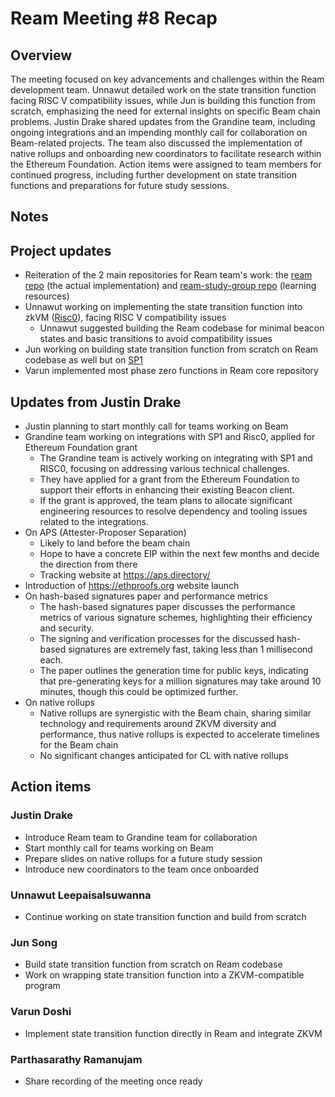 # Ream Meeting #8 Recap

## Overview

The meeting focused on key advancements and challenges within the Ream development team. Unnawut detailed work on the state transition function facing RISC V compatibility issues, while Jun is building this function from scratch, emphasizing the need for external insights on specific Beam chain problems. Justin Drake shared updates from the Grandine team, including ongoing integrations and an impending monthly call for collaboration on Beam-related projects. The team also discussed the implementation of native rollups and onboarding new coordinators to facilitate research within the Ethereum Foundation. Action items were assigned to team members for continued progress, including further development on state transition functions and preparations for future study sessions.

## Notes

## Project updates
- Reiteration of the 2 main repositories for Ream team's work: the [ream repo](https://github.com/ReamLabs/ream) (the actual implementation) and [ream-study-group repo](https://github.com/ReamLabs/ream-study-group) (learning resources)
- Unnawut working on implementing the state transition function into zkVM ([Risc0](https://github.com/risc0/risc0)), facing RISC V compatibility issues
  - Unnawut suggested building the Ream codebase for minimal beacon states and basic transitions to avoid compatibility issues
- Jun working on building state transition function from scratch on Ream codebase as well but on [SP1](https://github.com/succinctlabs/sp1)
- Varun implemented most phase zero functions in Ream core repository

## Updates from Justin Drake
- Justin planning to start monthly call for teams working on Beam
- Grandine team working on integrations with SP1 and Risc0, applied for Ethereum Foundation grant
  - The Grandine team is actively working on integrating with SP1 and RISC0, focusing on addressing various technical challenges.
  - They have applied for a grant from the Ethereum Foundation to support their efforts in enhancing their existing Beacon client.
  - If the grant is approved, the team plans to allocate significant engineering resources to resolve dependency and tooling issues related to the integrations.
- On APS (Attester-Proposer Separation)
  - Likely to land before the beam chain
  - Hope to have a concrete EIP within the next few months and decide the direction from there
  - Tracking website at https://aps.directory/
- Introduction of https://ethproofs.org website launch
- On hash-based signatures paper and performance metrics
  - The hash-based signatures paper discusses the performance metrics of various signature schemes, highlighting their efficiency and security.
  - The signing and verification processes for the discussed hash-based signatures are extremely fast, taking less than 1 millisecond each.
  - The paper outlines the generation time for public keys, indicating that pre-generating keys for a million signatures may take around 10 minutes, though this could be optimized further.
- On native rollups
  - Native rollups are synergistic with the Beam chain, sharing similar technology and requirements around ZKVM diversity and performance, thus native rollups is expected to accelerate timelines for the Beam chain
  - No significant changes anticipated for CL with native rollups

## Action items

### Justin Drake
- Introduce Ream team to Grandine team for collaboration
- Start monthly call for teams working on Beam
- Prepare slides on native rollups for a future study session
- Introduce new coordinators to the team once onboarded

### Unnawut Leepaisalsuwanna
- Continue working on state transition function and build from scratch

### Jun Song
- Build state transition function from scratch on Ream codebase
- Work on wrapping state transition function into a ZKVM-compatible program

### Varun Doshi
- Implement state transition function directly in Ream and integrate ZKVM

### Parthasarathy Ramanujam
- Share recording of the meeting once ready